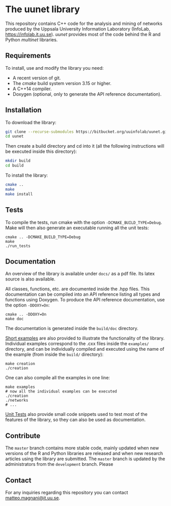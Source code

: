 # The uunet library

This repository contains C++ code for the analysis and mining of networks produced by the
Uppsala University Information Laboratory (InfoLab, https://infolab.it.uu.se). _uunet_ provides most
of the code behind the R and Python _multinet_ libraries.

## Requirements

To install, use and modify the library you need:

* A recent version of git.
* The *cmake* build system version 3.15 or higher.
* A C++14 compiler.
* Doxygen (optional, only to generate the API reference documentation).

## Installation

To download the library:

```sh
git clone --recurse-submodules https://bitbucket.org/uuinfolab/uunet.git
cd uunet
```

Then create a build directory and cd into it (all the following instructions will be executed inside this directory):

```sh
mkdir build
cd build
```

To install the library:

```sh
cmake ..
make
make install
```

## Tests

To compile the tests, run cmake with the option `-DCMAKE_BUILD_TYPE=Debug`. Make will then also generate
an executable running all the unit tests:

```
cmake .. -DCMAKE_BUILD_TYPE=Debug
make
./run_tests
```


## Documentation

An overview of the library is available under `docs/` as a pdf file. Its latex source is also available.

All classes, functions, etc. are documented inside the .hpp files. This documentation can be compiled into an API reference listing all types and functions using Doxygen. To produce the API reference documentation, use the option `-DDOXY=On`:

```
cmake .. -DDOXY=On
make doc
```

The documentation is generated inside the `build/doc` directory.

[Short examples](examples/) are also provided to illustrate the functionality of the library. Individual examples
correspond to the .cxx files inside the `examples/` directory, and can be individually compiled and executed using
the name of the example (from inside the `build/` directory):

```
make creation
./creation
```

One can also compile all the examples in one line:
```
make examples
# now all the individual examples can be executed
./creation
./networks
# ...
```

[Unit Tests](test/) also provide small code snippets used to test most of the features of the library, so they can
also be used as documentation.


## Contribute

The `master` branch contains more stable code, mainly updated when new versions of the R and Python
libraries are released and when new research articles using the library are submitted. The `master` branch is
updated by the administrators from the `development` branch. Please 

## Contact

For any inquiries regarding this repository you can contact <matteo.magnani@it.uu.se>.


